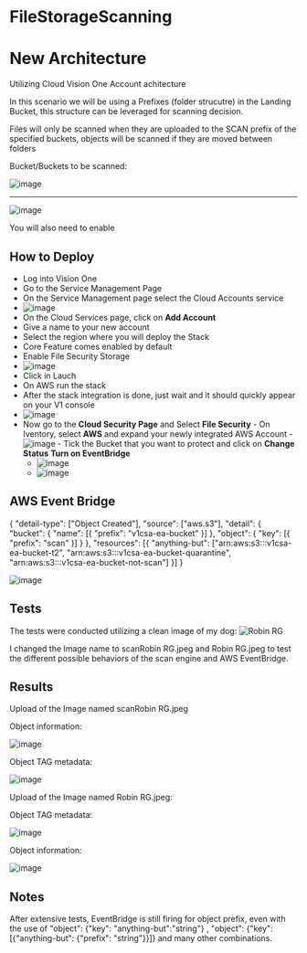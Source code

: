 # FileStorageScanning

# New Architecture

Utilizing Cloud Vision One Account achitecture

In this scenario we will be using a Prefixes (folder strucutre) in the Landing Bucket, this structure can be leveraged for scanning decision.

Files will only be scanned when they are uploaded to the SCAN prefix of the specified buckets, objects will be scanned if they are moved between folders

Bucket/Buckets to be scanned:


![image](https://github.com/VitorCora/FileStorageScanning/assets/59590152/cff4a335-48c3-438d-aa00-870575c1c32e)

----

![image](https://github.com/VitorCora/FileStorageScanning/assets/59590152/7ab1628a-9e4d-40d1-8943-d061f2f7e148)

You will also need to enable 

 ## How to Deploy

 - Log into Vision One
 - Go to the Service Management Page
 - On the Service Management page select the Cloud Accounts service
 - ![image](https://github.com/VitorCora/FileStorageScanning/assets/59590152/ac9e89c1-10b0-4d28-b7e7-f27cccb61b47)
  - On the Cloud Services page, click on **Add Account**
   - Give a name to your new account
   - Select the region where you will deploy the Stack
   - Core Feature comes enabled by default
   - Enable File Security Storage
   - ![image](https://github.com/VitorCora/FileStorageScanning/assets/59590152/b077c6d5-262b-4e8f-afe4-08fd30eb3ca5)
   - Click in Lauch
   - On AWS run the stack
   - After the stack integration is done, just wait and it should quickly appear on your V1 console
   - ![image](https://github.com/VitorCora/FileStorageScanning/assets/59590152/0a698e00-bfda-4732-a698-665b0bfdeefc)
   - Now go to the **Cloud Security Page** and Select **File Security**
    - On Iventory, select **AWS** and expand your newly integrated AWS Account
    - ![image](https://github.com/VitorCora/FileStorageScanning/assets/59590152/e86d7771-1c73-480a-b51b-03e52c0ea851)
    - Tick the Bucket that you want to protect and click on **Change Status** **Turn on EventBridge**
     - ![image](https://github.com/VitorCora/FileStorageScanning/assets/59590152/4696ffad-0a20-4572-862b-977569fbd60e)
     - ![image](https://github.com/VitorCora/FileStorageScanning/assets/59590152/827d3117-885f-42c8-955b-245c01739ef3)


  ## AWS Event Bridge




{
  "detail-type": ["Object Created"],
  "source": ["aws.s3"],
  "detail": {
    "bucket": {
      "name": [{
        "prefix": "v1csa-ea-bucket"
      }]
    },
    "object": {
      "key": [{
        "prefix": "scan"
      }]
    }
  },
  "resources": [{
    "anything-but": ["arn:aws:s3:::v1csa-ea-bucket-t2", "arn:aws:s3:::v1csa-ea-bucket-quarantine", "arn:aws:s3:::v1csa-ea-bucket-not-scan"]
  }]
}

![image](https://github.com/VitorCora/FileStorageScanning/assets/59590152/4add4a2b-1249-4fde-982d-28ceb475c130)

## Tests

The tests were conducted utilizing a clean image of my dog:
![Robin RG](https://github.com/VitorCora/FileStorageScanning/assets/59590152/9ebc9258-82e2-44a5-8dc7-543a6ff74826)

I changed the Image name to scanRobin RG.jpeg and Robin RG.jpeg to test the different possible behaviors of the scan engine and AWS EventBridge.
  
## Results

Upload of the Image named scanRobin RG.jpeg

Object information:

![image](https://github.com/VitorCora/FileStorageScanning/assets/59590152/d1d3794d-d941-4884-be2d-3eabef774a0b)

Object TAG metadata:

![image](https://github.com/VitorCora/FileStorageScanning/assets/59590152/760cd8ad-135e-4c39-bfc3-313a845ae0e1)

Upload of the Image named Robin RG.jpeg:

Object TAG metadata:

![image](https://github.com/VitorCora/FileStorageScanning/assets/59590152/497c8bca-b174-4de4-973e-b65e6a575fe5)

Object information:

![image](https://github.com/VitorCora/FileStorageScanning/assets/59590152/a1ff1303-7742-440f-b592-1f294e47ace4)


## Notes

After extensive tests, EventBridge is still firing for object prefix, even with the use of "object": {"key": "anything-but":"string"} , "object": {"key": [{"anything-but": {"prefix": "string"}}]} and many other combinations.






